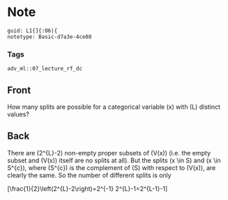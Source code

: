 # Note
```
guid: L1{]{:O6|{
notetype: Basic-d7a3e-4ce08
```

### Tags
```
adv_ml::07_lecture_rf_dc
```

## Front
How many splits are possible for a categorical variable \(x\) with \(L\) distinct values?

## Back
There are \(2^{L}-2\) non-empty proper subsets of \(V(x)\) (i.e. the empty subset and \(V(x)\) itself are no splits at all). But the splits \(x \in S\) and \(x \in S^{c}\), where \(S^{c}\) is the complement of \(S\) with respect to \(V(x)\), are clearly the same. So the number of different splits is only

\[\frac{1}{2}\left(2^{L}-2\right)=2^{-1} 2^{L}-1=2^{L-1}-1\]
